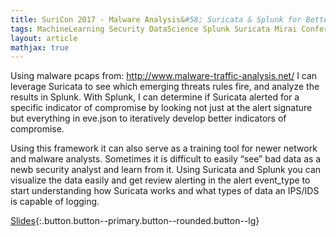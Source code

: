 ```yaml
---
title: SuriCon 2017 - Malware Analysis&#58; Suricata & Splunk for Better Rule Writing
tags: MachineLearning Security DataScience Splunk Suricata Mirai Conference
layout: article
mathjax: true
---
```


Using malware pcaps from: http://www.malware-traffic-analysis.net/ I can leverage Suricata to see which emerging threats rules fire, and analyze the results in Splunk. With Splunk, I can determine if Suricata alerted for a specific indicator of compromise by looking not just at the alert signature but everything in eve.json to iteratively develop better indicators of compromise. 
<!--more-->

Using this framework it can also serve as a training tool for newer network and malware analysts. Sometimes it is  difficult to easily “see” bad data as a newb security analyst and learn from it. Using Suricata and Splunk you can visualize the data easily and get review alerting in the alert event_type to start understanding how Suricata works and what types of data an IPS/IDS is capable of logging.


[Slides](https://tellez.sfo2.digitaloceanspaces.com/SuriCon2016_AnthonyTellez.pdf){:.button.button--primary.button--rounded.button--lg}